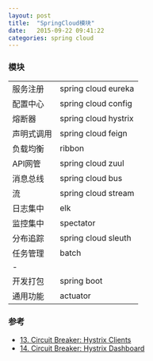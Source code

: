 ```yaml
---
layout: post
title:  "SpringCloud模块"
date:   2015-09-22 09:41:22
categories: spring cloud
---
```


### 模块
|          |                      |
|:---------|:---------------------|
| 服务注册   | spring cloud eureka  |
| 配置中心   | spring cloud config  |
| 熔断器    | spring cloud hystrix |
| 声明式调用 | spring cloud feign   |
| 负载均衡   | ribbon               |
| API网管   | spring cloud zuul    |
| 消息总线   | spring cloud bus     |
| 流       | spring cloud stream  |
| 日志集中   | elk                  |
| 监控集中   | spectator            |
| 分布追踪   | spring cloud sleuth  |
| 任务管理   | batch                |
| -        |                      |
| 开发打包   | spring boot          |
| 通用功能   | actuator             |

### 参考
+ [13. Circuit Breaker: Hystrix Clients](https://cloud.spring.io/spring-cloud-static/Edgware.SR4/multi/multi__circuit_breaker_hystrix_clients.html)
+ [14. Circuit Breaker: Hystrix Dashboard](https://cloud.spring.io/spring-cloud-static/Edgware.SR4/multi/multi__circuit_breaker_hystrix_dashboard.html)
